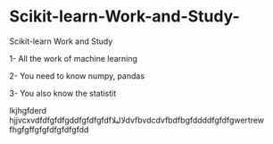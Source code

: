 # Scikit-learn-Work-and-Study-
Scikit-learn Work and Study 

1- All the work of machine learning

2- You need to know numpy, pandas

3- You also know the statistit      

lkjhgfderd
hjjvcxvdfdfgfdfgddfgfdfgfdfلالبلاdvfbvdcdvfbdfbgfddddfgfdfgwertrew
    fhgfgffgfgfdfgfdfgfdd
